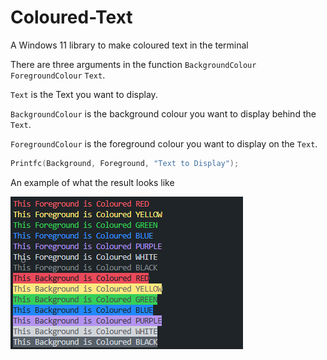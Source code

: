 # Coloured-Text
A Windows 11 library to make coloured text in the terminal

There are three arguments in the function `BackgroundColour` `ForegroundColour` `Text`.

`Text` is the Text you want to display.

`BackgroundColour` is the background colour you want to display behind the `Text`.

`ForegroundColour` is the foreground colour you want to display on the `Text`.

```C
Printfc(Background, Foreground, "Text to Display");
```

An example of what the result looks like

![Example Image](https://raw.githubusercontent.com/slyzowo/Coloured-Text/main/images/demo-pic.png)
